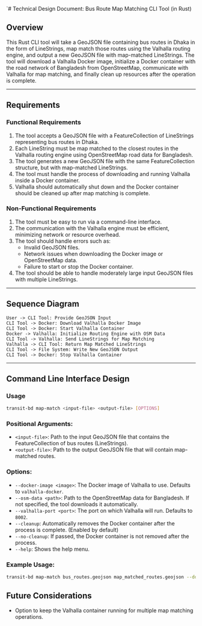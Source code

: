 `# Technical Design Document: Bus Route Map Matching CLI Tool (in Rust)

## Overview
This Rust CLI tool will take a GeoJSON file containing bus routes in Dhaka in the form of LineStrings, map match those routes using the Valhalla routing engine, and output a new GeoJSON file with map-matched LineStrings. The tool will download a Valhalla Docker image, initialize a Docker container with the road network of Bangladesh from OpenStreetMap, communicate with Valhalla for map matching, and finally clean up resources after the operation is complete.

---

## Requirements

### Functional Requirements
1. The tool accepts a GeoJSON file with a FeatureCollection of LineStrings representing bus routes in Dhaka.
2. Each LineString must be map matched to the closest routes in the Valhalla routing engine using OpenStreetMap road data for Bangladesh.
3. The tool generates a new GeoJSON file with the same FeatureCollection structure, but with map-matched LineStrings.
4. The tool must handle the process of downloading and running Valhalla inside a Docker container.
5. Valhalla should automatically shut down and the Docker container should be cleaned up after map matching is complete.

### Non-Functional Requirements
1. The tool must be easy to run via a command-line interface.
2. The communication with the Valhalla engine must be efficient, minimizing network or resource overhead.
3. The tool should handle errors such as:
    - Invalid GeoJSON files.
    - Network issues when downloading the Docker image or OpenStreetMap data.
    - Failure to start or stop the Docker container.
4. The tool should be able to handle moderately large input GeoJSON files with multiple LineStrings.

---

## Sequence Diagram

```plaintext
User -> CLI Tool: Provide GeoJSON Input
CLI Tool -> Docker: Download Valhalla Docker Image
CLI Tool -> Docker: Start Valhalla Container
Docker -> Valhalla: Initialize Routing Engine with OSM Data
CLI Tool -> Valhalla: Send LineStrings for Map Matching
Valhalla -> CLI Tool: Return Map Matched LineStrings
CLI Tool -> File System: Write New GeoJSON Output
CLI Tool -> Docker: Stop Valhalla Container
```

---

## Command Line Interface Design

### Usage
```bash
transit-bd map-match <input-file> <output-file> [OPTIONS]
```

### Positional Arguments:
- `<input-file>`: Path to the input GeoJSON file that contains the FeatureCollection of bus routes (LineStrings).
- `<output-file>`: Path to the output GeoJSON file that will contain map-matched routes.

### Options:
- `--docker-image <image>`: The Docker image of Valhalla to use. Defaults to `valhalla-docker`.
- `--osm-data <path>`: Path to the OpenStreetMap data for Bangladesh. If not specified, the tool downloads it automatically.
- `--valhalla-port <port>`: The port on which Valhalla will run. Defaults to `8002`.
- `--cleanup`: Automatically removes the Docker container after the process is complete. (Enabled by default)
- `--no-cleanup`: If passed, the Docker container is not removed after the process.
- `--help`: Shows the help menu.

### Example Usage:
```bash
transit-bd map-match bus_routes.geojson map_matched_routes.geojson --docker-image valhalla-docker --osm-data ./bangladesh.osm.pbf
```


## Future Considerations
- Option to keep the Valhalla container running for multiple map matching operations.
